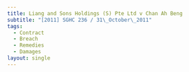```yaml
---
title: Liang and Sons Holdings (S) Pte Ltd v Chan Ah Beng
subtitle: "[2011] SGHC 236 / 31\_October\_2011"
tags:
  - Contract
  - Breach
  - Remedies
  - Damages
layout: single
---
```


